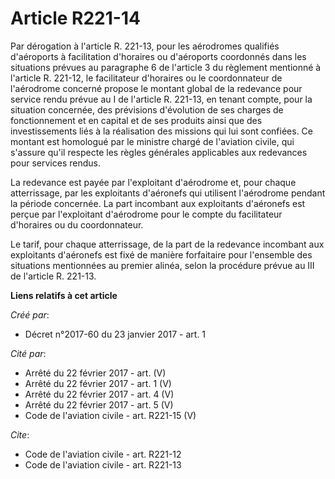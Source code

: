 # Article R221-14

Par dérogation à l'article R. 221-13, pour les aérodromes qualifiés d'aéroports à facilitation d'horaires ou d'aéroports
coordonnés dans les situations prévues au paragraphe 6 de l'article 3 du règlement mentionné à l'article R. 221-12, le
facilitateur d'horaires ou le coordonnateur de l'aérodrome concerné propose le montant global de la redevance pour service
rendu prévue au I de l'article R. 221-13, en tenant compte, pour la situation concernée, des prévisions d'évolution de ses
charges de fonctionnement et en capital et de ses produits ainsi que des investissements liés à la réalisation des missions
qui lui sont confiées. Ce montant est homologué par le ministre chargé de l'aviation civile, qui s'assure qu'il respecte les
règles générales applicables aux redevances pour services rendus. 

La redevance est payée par l'exploitant d'aérodrome et, pour chaque atterrissage, par les exploitants d'aéronefs qui
utilisent l'aérodrome pendant la période concernée. La part incombant aux exploitants d'aéronefs est perçue par l'exploitant
d'aérodrome pour le compte du facilitateur d'horaires ou du coordonnateur. 

Le tarif, pour chaque atterrissage, de la part de la redevance incombant aux exploitants d'aéronefs est fixé de manière
forfaitaire pour l'ensemble des situations mentionnées au premier alinéa, selon la procédure prévue au III de l'article R.
221-13.

**Liens relatifs à cet article**

_Créé par_:

  - Décret n°2017-60 du 23 janvier 2017 - art. 1

_Cité par_:

  - Arrêté du 22 février 2017 - art. (V)
  - Arrêté du 22 février 2017 - art. 1 (V)
  - Arrêté du 22 février 2017 - art. 4 (V)
  - Arrêté du 22 février 2017 - art. 5 (V)
  - Code de l'aviation civile - art. R221-15 (V)

_Cite_:

  - Code de l'aviation civile - art. R221-12
  - Code de l'aviation civile - art. R221-13
